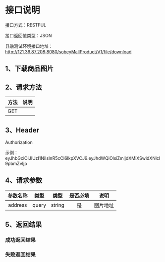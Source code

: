 # 接口说明

接口方式：RESTFUL

接口返回值类型：JSON

县融测试环境接口地址：http://121.36.87.208:8080/sobeyMallProduct/V1/file/download

## 1、下载商品图片



## 2、请求方法

| 方法 | 说明 |
| ---- | ---- |
| GET  |      |

## 3、Header

Authorization

示例：eyJhbGciOiJIUzI1NiIsInR5cCI6IkpXVCJ9.eyJhdWQiOlsiZmljdXMiXSwidXNlcl9pbmZvIjp



## 4、请求参数

| 参数名称 | 类型  |  类型  | 是否必填 |   说明   |
| :------: | ----- | :----: | :------: | :------: |
| address  | query | string |    是    | 图片地址 |



## 5、返回结果

### 成功返回结果



### 失败返回结果

